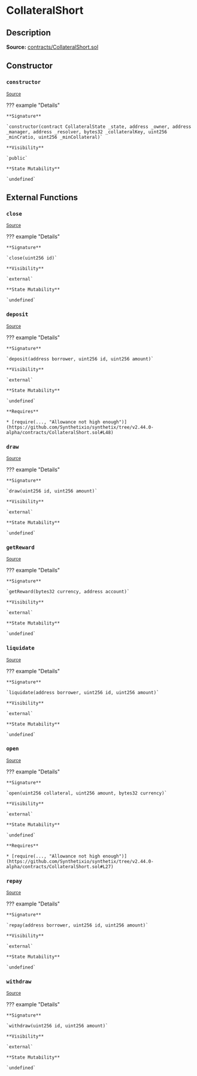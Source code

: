 # CollateralShort

## Description

**Source:** [contracts/CollateralShort.sol](https://github.com/Synthetixio/synthetix/tree/v2.44.0-alpha/contracts/CollateralShort.sol)

## Constructor

### `constructor`

<sub>[Source](https://github.com/Synthetixio/synthetix/tree/v2.44.0-alpha/contracts/CollateralShort.sol#L12)</sub>

??? example "Details"

    **Signature**

    `constructor(contract CollateralState _state, address _owner, address _manager, address _resolver, bytes32 _collateralKey, uint256 _minCratio, uint256 _minCollateral)`

    **Visibility**

    `public`

    **State Mutability**

    `undefined`

## External Functions

### `close`

<sub>[Source](https://github.com/Synthetixio/synthetix/tree/v2.44.0-alpha/contracts/CollateralShort.sol#L37)</sub>

??? example "Details"

    **Signature**

    `close(uint256 id)`

    **Visibility**

    `external`

    **State Mutability**

    `undefined`

### `deposit`

<sub>[Source](https://github.com/Synthetixio/synthetix/tree/v2.44.0-alpha/contracts/CollateralShort.sol#L43)</sub>

??? example "Details"

    **Signature**

    `deposit(address borrower, uint256 id, uint256 amount)`

    **Visibility**

    `external`

    **State Mutability**

    `undefined`

    **Requires**

    * [require(..., "Allowance not high enough")](https://github.com/Synthetixio/synthetix/tree/v2.44.0-alpha/contracts/CollateralShort.sol#L48)

### `draw`

<sub>[Source](https://github.com/Synthetixio/synthetix/tree/v2.44.0-alpha/contracts/CollateralShort.sol#L69)</sub>

??? example "Details"

    **Signature**

    `draw(uint256 id, uint256 amount)`

    **Visibility**

    `external`

    **State Mutability**

    `undefined`

### `getReward`

<sub>[Source](https://github.com/Synthetixio/synthetix/tree/v2.44.0-alpha/contracts/CollateralShort.sol#L83)</sub>

??? example "Details"

    **Signature**

    `getReward(bytes32 currency, address account)`

    **Visibility**

    `external`

    **State Mutability**

    `undefined`

### `liquidate`

<sub>[Source](https://github.com/Synthetixio/synthetix/tree/v2.44.0-alpha/contracts/CollateralShort.sol#L73)</sub>

??? example "Details"

    **Signature**

    `liquidate(address borrower, uint256 id, uint256 amount)`

    **Visibility**

    `external`

    **State Mutability**

    `undefined`

### `open`

<sub>[Source](https://github.com/Synthetixio/synthetix/tree/v2.44.0-alpha/contracts/CollateralShort.sol#L22)</sub>

??? example "Details"

    **Signature**

    `open(uint256 collateral, uint256 amount, bytes32 currency)`

    **Visibility**

    `external`

    **State Mutability**

    `undefined`

    **Requires**

    * [require(..., "Allowance not high enough")](https://github.com/Synthetixio/synthetix/tree/v2.44.0-alpha/contracts/CollateralShort.sol#L27)

### `repay`

<sub>[Source](https://github.com/Synthetixio/synthetix/tree/v2.44.0-alpha/contracts/CollateralShort.sol#L61)</sub>

??? example "Details"

    **Signature**

    `repay(address borrower, uint256 id, uint256 amount)`

    **Visibility**

    `external`

    **State Mutability**

    `undefined`

### `withdraw`

<sub>[Source](https://github.com/Synthetixio/synthetix/tree/v2.44.0-alpha/contracts/CollateralShort.sol#L55)</sub>

??? example "Details"

    **Signature**

    `withdraw(uint256 id, uint256 amount)`

    **Visibility**

    `external`

    **State Mutability**

    `undefined`
